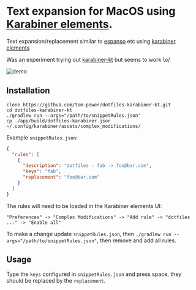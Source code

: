 # Text expansion for MacOS using [Karabiner elements](https://karabiner-elements.pqrs.org/).

Text expansion/replacement similar to [espanso](https://espanso.org/) etc using [karabiner elements](https://karabiner-elements.pqrs.org/)

Was an experiment trying out [karabiner-kt](https://github.com/kaushikgopal/karabiner-kt) but seems to work \o/

![demo](https://github.com/tom-power/dotfiles-karabiner-kt/blob/main/assets/demo.gif)

## Installation

```shell
clone https://github.com/tom-power/dotfiles-karabiner-kt.git
cd dotfiles-karabiner-kt
./gradlew run --args="/path/to/snippetRules.json"
cp ./app/build/dotfiles-karabiner.json ~/.config/karabiner/assets/complex_modifications/
```

Example `snippetRules.json`:

```json
{
  "rules": [
    {
      "description": "dotfiles - fab -> foo@bar.com",
      "keys": "fab",
      "replacement": "foo@bar.com"
    }
  ]
}
```

The rules will need to be loaded in the Karabiner elements UI:

```"Preferences" -> "Complex Modifications" -> "Add rule" -> "dotfiles ..." -> "Enable all"```

To make a change update `snippetRules.json`, then `./gradlew run --args="/path/to/snippetRules.json"`, then remove and add all rules.

## Usage

Type the `keys` configured in `snippetRules.json` and press space, they should be replaced by the `replacement`.
